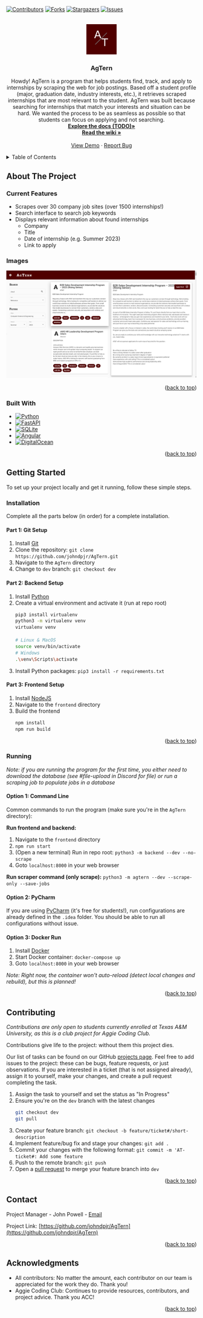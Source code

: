 <!-- This license only applies to THIS file. Link to awesome README template: https://github.com/othneildrew/Best-README-Template
MIT License

Copyright (c) 2021 Othneil Drew

Permission is hereby granted, free of charge, to any person obtaining a copy
of this software and associated documentation files (the "Software"), to deal
in the Software without restriction, including without limitation the rights
to use, copy, modify, merge, publish, distribute, sublicense, and/or sell
copies of the Software, and to permit persons to whom the Software is
furnished to do so, subject to the following conditions:

The above copyright notice and this permission notice shall be included in all
copies or substantial portions of the Software.

THE SOFTWARE IS PROVIDED "AS IS", WITHOUT WARRANTY OF ANY KIND, EXPRESS OR
IMPLIED, INCLUDING BUT NOT LIMITED TO THE WARRANTIES OF MERCHANTABILITY,
FITNESS FOR A PARTICULAR PURPOSE AND NONINFRINGEMENT. IN NO EVENT SHALL THE
AUTHORS OR COPYRIGHT HOLDERS BE LIABLE FOR ANY CLAIM, DAMAGES OR OTHER
LIABILITY, WHETHER IN AN ACTION OF CONTRACT, TORT OR OTHERWISE, ARISING FROM,
OUT OF OR IN CONNECTION WITH THE SOFTWARE OR THE USE OR OTHER DEALINGS IN THE
SOFTWARE.
-->

<a name="readme-top"></a>

<!-- PROJECT SHIELDS -->
<!--
*** I'm using markdown "reference style" links for readability.
*** Reference links are enclosed in brackets [ ] instead of parentheses ( ).
*** See the bottom of this document for the declaration of the reference variables
*** for contributors-url, forks-url, etc. This is an optional, concise syntax you may use.
*** https://www.markdownguide.org/basic-syntax/#reference-style-links
-->
[![Contributors][contributors-shield]][contributors-url]
[![Forks][forks-shield]][forks-url]
[![Stargazers][stars-shield]][stars-url]
[![Issues][issues-shield]][issues-url]



<!-- PROJECT LOGO -->
<br />
<div align="center">
  <a href="https://github.com/johndpjr/AgTern">
    <img src="images/agtern-logo.png" alt="Logo" width="80" height="80">
  </a>

<h3 align="center">AgTern</h3>

  <p align="center">
    Howdy! AgTern is a program that helps students find, track, and apply to internships by scraping the web for job postings.
    Based off a student profile (major, graduation date, industry interests, etc.), it retrieves scraped internships that are most relevant to the student.
    AgTern was built because searching for internships that match your interests and situation can be hard.
    We wanted the process to be as seamless as possible so that students can focus on applying and not searching.
    <br />
    <a href="https://github.com/johndpjr/AgTern"><strong>Explore the docs (TODO)»</strong></a>
    <br />
    <a href="https://github.com/johndpjr/AgTern/wiki"><strong>Read the wiki »</strong></a>
    <br />
    <br />
    <a href="https://www.youtube.com/watch?v=QtYvDcYtCVM">View Demo</a>
    ·
    <a href="https://github.com/johndpjr/AgTern/issues">Report Bug</a>
  </p>
</div>



<!-- TABLE OF CONTENTS -->
<details>
  <summary>Table of Contents</summary>
  <ol>
    <li>
      <a href="#about-the-project">About The Project</a>
      <ul>
        <li><a href="#current-features">Current Features</a></li>
        <li><a href="#images">Images</a></li>
        <li><a href="#built-with">Built With</a></li>
      </ul>
    </li>
    <li>
      <a href="#getting-started">Getting Started</a>
      <ul>
        <li><a href="#installation">Installation</a></li>
        <li><a href="#running">Running</a></li>
      </ul>
    </li>
    <li><a href="#contributing">Contributing</a></li>
    <li><a href="#contact">Contact</a></li>
    <li><a href="#acknowledgments">Acknowledgments</a></li>
  </ol>
</details>



<!-- ABOUT THE PROJECT -->
## About The Project

### Current Features
* Scrapes over 30 company job sites (over 1500 internships!)
* Search interface to search job keywords
* Displays relevant information about found internships
  * Company
  * Title
  * Date of internship (e.g. Summer 2023)
  * Link to apply

### Images
![AgTern in Action][product-screenshot]

<p align="right">(<a href="#readme-top">back to top</a>)</p>



### Built With

* [![Python][Python]][Python-url]
* [![FastAPI][FastAPI]][FastAPI-url]
* [![SQLite][SQLite]][SQLite-url]
* [![Angular][Angular.io]][Angular-url]
* [![DigitalOcean][DigitalOcean]][DigitalOcean-url]

<p align="right">(<a href="#readme-top">back to top</a>)</p>



<!-- GETTING STARTED -->
## Getting Started

To set up your project locally and get it running, follow these simple steps.

### Installation

Complete all the parts below (in order) for a complete installation.

#### Part 1: Git Setup

1. Install [Git](https://git-scm.com/downloads)
2. Clone the repository: `git clone https://github.com/johndpjr/AgTern.git`
3. Navigate to the `AgTern` directory
4. Change to `dev` branch: `git checkout dev`

#### Part 2: Backend Setup

1. Install [Python](https://www.python.org/downloads/)
2. Create a virtual environment and activate it (run at repo root)
    ```sh
    pip3 install virtualenv
    python3 -m virtualenv venv
    virtualenv venv

    # Linux & MacOS
    source venv/bin/activate
    # Windows
    .\venv\Scripts\activate
    ```
3. Install Python packages: `pip3 install -r requirements.txt`

#### Part 3: Frontend Setup

1. Install [NodeJS](https://nodejs.org/en)
2. Navigate to the `frontend` directory
3. Build the frontend
    ```sh
    npm install
    npm run build
    ```

<p align="right">(<a href="#readme-top">back to top</a>)</p>

### Running

*Note: if you are running the program for the first time, you either need to download the
database (see #file-upload in Discord for file) or run a scraping job to populate jobs in a database*

#### Option 1: Command Line

Common commands to run the program (make sure you're in the `AgTern` directory):

**Run frontend and backend:**
1. Navigate to the `frontend` directory
2. `npm run start`
3. (Open a new terminal) Run in repo root: `python3 -m backend --dev --no-scrape`
4. Goto `localhost:8000` in your web browser

**Run scraper command (only scrape):**
`python3 -m agtern --dev --scrape-only --save-jobs`

#### Option 2: PyCharm

If you are using [PyCharm](https://www.jetbrains.com/pycharm/) (it's free for students!), run configurations are already defined in the `.idea` folder.
You should be able to run all configurations without issue.

#### Option 3: Docker Run

1. Install [Docker](https://www.docker.com/)
2. Start Docker container: `docker-compose up`
3. Goto `localhost:8000` in your web browser

*Note: Right now, the container won't auto-reload (detect local changes and rebuild), but this is planned!*

<p align="right">(<a href="#readme-top">back to top</a>)</p>



<!-- CONTRIBUTING -->
## Contributing

_Contributions are only open to students currently enrolled at Texas A&M University, as this is a club project for Aggie Coding Club._

Contributions give life to the project: without them this project dies.

Our list of tasks can be found on our GitHub [projects page](https://github.com/users/johndpjr/projects/2/views/1).
Feel free to add issues to the project: these can be bugs, feature requests, or just observations.
If you are interested in a ticket (that is not assigned already), assign it to yourself, make your changes, and
create a pull request completing the task.

1. Assign the task to yourself and set the status as "In Progress"
2. Ensure you're on the `dev` branch with the latest changes
    ```bash
    git checkout dev
    git pull
    ```
3. Create your feature branch: `git checkout -b feature/ticket#/short-description`
4. Implement feature/bug fix and stage your changes: `git add .`
5. Commit your changes with the following format: `git commit -m 'AT-ticket#: Add some feature`
6. Push to the remote branch: `git push`
7. Open a [pull request](https://github.com/johndpjr/AgTern/pulls) to merge your feature branch into `dev`

<p align="right">(<a href="#readme-top">back to top</a>)</p>



<!-- CONTACT -->
## Contact

Project Manager - John Powell - [Email](mailto:johndpowell02@gmail.com)

Project Link: [https://github.com/johndpjr/AgTern](https://github.com/johndpjr/AgTern)

<p align="right">(<a href="#readme-top">back to top</a>)</p>



<!-- ACKNOWLEDGMENTS -->
## Acknowledgments

* All contributors: No matter the amount, each contributor on our team is appreciated for the work they do. Thank you!
* Aggie Coding Club: Continues to provide resources, contributors, and project advice. Thank you ACC!

<p align="right">(<a href="#readme-top">back to top</a>)</p>



<!-- MARKDOWN LINKS & IMAGES -->
<!-- https://www.markdownguide.org/basic-syntax/#reference-style-links -->
[contributors-shield]: https://img.shields.io/github/contributors/johndpjr/AgTern.svg?style=for-the-badge
[contributors-url]: https://github.com/johndpjr/AgTern/graphs/contributors
[forks-shield]: https://img.shields.io/github/forks/johndpjr/AgTern.svg?style=for-the-badge
[forks-url]: https://github.com/johndpjr/AgTern/network/members
[stars-shield]: https://img.shields.io/github/stars/johndpjr/AgTern.svg?style=for-the-badge
[stars-url]: https://github.com/johndpjr/AgTern/stargazers
[issues-shield]: https://img.shields.io/github/issues/johndpjr/AgTern.svg?style=for-the-badge
[issues-url]: https://github.com/johndpjr/AgTern/issues

[product-screenshot]: images/agtern-gui.png
[Python]: https://img.shields.io/badge/python-306998?style=for-the-badge&logo=python&logoColor=white
[Python-url]: https://www.python.org/
[FastAPI]: https://img.shields.io/badge/fastapi-009485?style=for-the-badge&logo=fastapi&logoColor=white
[FastAPI-url]: https://fastapi.tiangolo.com/
[SQLite]: https://img.shields.io/badge/sqlite-44a2d4?style=for-the-badge&logo=sqlite&logoColor=white
[SQLite-url]: https://www.sqlite.org/index.html
[Angular.io]: https://img.shields.io/badge/Angular-DD0031?style=for-the-badge&logo=angular&logoColor=white
[Angular-url]: https://angular.io/
[DigitalOcean]: https://img.shields.io/badge/DigitalOcean-%230167ff.svg?style=for-the-badge&logo=digitalOcean&logoColor=white
[DigitalOcean-url]: https://www.digitalocean.com/
